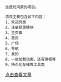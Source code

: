 ```
这是玩鸿蒙的项目。

项目主要包含如下内容：
1、欢迎页面
2、注册登录模块
3、主页面
4、首页
5、广场
6、导航
7、我的
8、一些加载动画，还有弹框等
9、持久化存储等工具类

```
[点击查看文章](https://blog.csdn.net/shenshizhong/article/details/137739794?spm=1001.2014.3001.5501)


